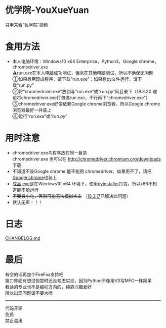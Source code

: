 # 优学院-YouXueYuan
  
只用来看“优学院”视频  
# 食用方法  
* 本人电脑环境：Windows10 x64 Enterprise，Python3，Google chrome，chromedriver.exe  
  ⚠run.exe在本人电脑成功测试，但未在其他电脑测试，所以不确保无问题  
①如果想用现成程序，请下载“run.exe”；如果想py文件运行，请下载“run.py”  
②将“chromedriver.exe”放到与“run.exe”或“run.py”同目录下（19.3.20 理论将chromedriver.exe打包进run.exe，不行再下“chromedriver.exe”）  
③chromedriver.exe好像依赖Google chrome浏览器，所以Google chrome浏览器最好一并装上  
④运行“run.exe”或“run.py”  

# 用时注意
* chromedriver.exe与程序放在同一目录  
  chromedriver.exe 也可以在 http://chromedriver.chromium.org/downloads 下载  
* 不知道不装Google chrome 能不能用 chromedriver，如果用不了，请把[Google chrome](https://www.google.com/chrome/)也装上  
* [成品.exe](https://github.com/Brush-YXY/Brush-YouXueYuan/blob/master/%E6%88%90%E5%93%81.exe)是在Windows10 x64 环境下，使用[pyinstaller](https://github.com/pyinstaller/pyinstaller)打包，所以x86不知道能不能运行
* ~~不要最小化，否则可能无法模拟点击~~ （[19.3.17](https://github.com/Brush-JIM/YouXueYuan/blob/master/CHANGELOG.md#19317)已解决此问题）
* 默认无声！！！
  
# 日志
[CHANGELOG.md](https://github.com/Brush-JIM/YouXueYuan/blob/master/CHANGELOG.md)
  
# 最后  
有空的话再加个FireFox支持吧  
窗口界面有想过但暂时还没考虑实现，因为Python不像用VS写MFC一样简单  
我读的专业也不是编程方向的，纯靠兴趣爱好  
所以出现问题请不要大喷  
  
---
代码开源  
免费  
禁止滥用  
